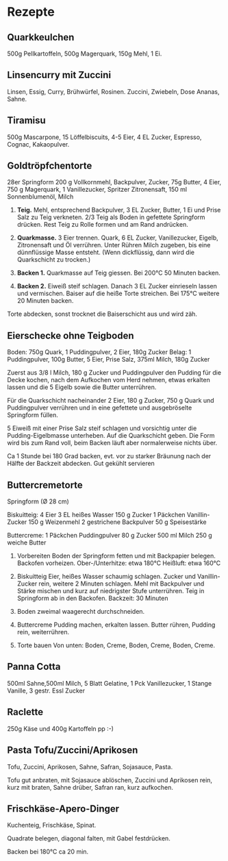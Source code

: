 Rezepte
=======

Quarkkeulchen
-------------
500g Pellkartoffeln, 500g Magerquark, 150g Mehl, 1 Ei.

Linsencurry mit Zuccini
-----------------------
Linsen, Essig, Curry, Brühwürfel, Rosinen. Zuccini, Zwiebeln, Dose Ananas, Sahne.

Tiramisu
--------

500g Mascarpone, 15 Löffelbiscuits, 4-5 Eier, 4 EL Zucker, Espresso, Cognac, Kakaopulver.

Goldtröpfchentorte
------------------
28er Springform
200 g Vollkornmehl, Backpulver, Zucker, 75g Butter, 4 Eier, 750 g Magerquark, 1 Vanillezucker, Spritzer Zitronensaft, 150 ml Sonnenblumenöl, Milch

1. **Teig.** Mehl, entsprechend Backpulver, 3 EL Zucker, Butter, 1 Ei und Prise Salz zu Teig verkneten. 2/3 Teig als Boden in gefettete Springform drücken. Rest Teig zu Rolle formen und am Rand andrücken.

2. **Quarkmasse.** 3 Eier trennen. Quark, 6 EL Zucker, Vanillezucker, Eigelb, Zitronensaft und Öl verrühren. Unter Rühren Milch zugeben, bis eine dünnflüssige Masse entsteht. (Wenn dickflüssig, dann wird die Quarkschicht zu trocken.)

3. **Backen 1.** Quarkmasse auf Teig giessen. Bei 200°C 50 Minuten backen.

4. **Backen 2.** Eiweiß steif schlagen. Danach 3 EL Zucker einrieseln lassen und vermischen. Baiser auf die heiße Torte streichen. Bei 175°C weitere 20 Minuten backen. 

Torte abdecken, sonst trocknet die Baiserschicht aus und wird zäh.

Eierschecke ohne Teigboden
---------------------------
Boden: 
750g Quark, 1 Puddingpulver, 2 Eier, 180g Zucker
Belag: 
1 Puddingpulver, 100g Butter, 5 Eier, Prise Salz, 375ml Milch, 180g Zucker

Zuerst aus 3/8 l Milch, 180 g Zucker und Puddingpulver den Pudding für die Decke kochen, nach dem Aufkochen vom Herd nehmen, etwas erkalten lassen und die 5 Eigelb sowie die Butter unterrühren. 

Für die Quarkschicht nacheinander 2 Eier, 180 g Zucker, 750 g Quark und Puddingpulver verrühren und in eine gefettete und ausgebröselte Springform füllen.

5 Eiweiß mit einer Prise Salz steif schlagen und vorsichtig unter die Pudding-Eigelbmasse unterheben. Auf die Quarkschicht geben. Die Form wird bis zum Rand voll, beim Backen läuft aber normalerweise nichts über.

Ca 1 Stunde bei 180 Grad backen, evt. vor zu starker Bräunung nach der Hälfte der Backzeit abdecken.
Gut gekühlt servieren
      
Buttercremetorte
-----------------

Springform (Ø 28 cm)

Biskuitteig:
4 Eier
3 EL heißes Wasser
150 g Zucker
1 Päckchen Vanillin-Zucker
150 g Weizenmehl
2 gestrichene Backpulver
50 g Speisestärke

Buttercreme:
1 Päckchen Puddingpulver
80 g Zucker
500 ml Milch
250 g weiche Butter




1. Vorbereiten
Boden der Springform fetten und mit Backpapier belegen. Backofen vorheizen.
Ober-/Unterhitze: etwa 180°C
Heißluft: etwa 160°C


2. Biskuitteig
Eier, heißes Wasser schaumig schlagen.
Zucker und Vanillin-Zucker rein, weitere 2 Minuten schlagen.
Mehl mit Backpulver und Stärke mischen und kurz auf niedrigster Stufe unterrühren.
Teig in Springform ab in den Backofen.
Backzeit: 30 Minuten

3. Boden zweimal waagerecht durchschneiden.

4. Buttercreme
Pudding machen, erkalten lassen.
Butter rühren, Pudding rein, weiterrühren.

5. Torte bauen
Von unten: Boden, Creme, Boden, Creme, Boden, Creme.

Panna Cotta
-----------

500ml Sahne,500ml Milch, 5 Blatt Gelatine, 1 Pck Vanillezucker, 1 Stange Vanille, 3 gestr. Essl Zucker

Raclette
---------

250g Käse und 400g Kartoffeln pp :-)


Pasta Tofu/Zuccini/Aprikosen
---------------------------------------

Tofu, Zuccini, Aprikosen, Sahne, Safran, Sojasauce, Pasta.

Tofu gut anbraten, mit Sojasauce ablöschen, Zuccini und Aprikosen rein, kurz mit braten, Sahne drüber, Safran ran, kurz aufkochen. 


Frischkäse-Apero-Dinger
----------------------------------

Kuchenteig, Frischkäse, Spinat.

Quadrate belegen, diagonal falten, mit Gabel festdrücken.

Backen bei 180°C ca 20 min.




